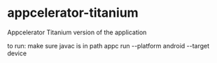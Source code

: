 # appcelerator-titanium
Appcelerator Titanium version of the application

to run:
make sure javac is in path
appc run --platform android --target device